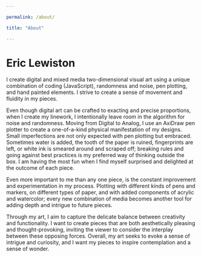 ```yaml
---

permalink: /about/

title: "About"

---
```

# Eric Lewiston
I create digital and mixed media two-dimensional visual art using a unique combination of coding (JavaScript), randomness and noise, pen plotting, and hand painted elements. I strive to create a sense of movement and fluidity in my pieces. 

Even though digital art can be crafted to exacting and precise proportions, when I create my linework, I intentionally leave room in the algorithm for noise and randomness. Moving from Digital to Analog, I use an AxiDraw pen plotter to create a one-of-a-kind physical manifestation of my designs. Small imperfections are not only expected with pen plotting but embraced. Sometimes water is added, the tooth of the paper is ruined, fingerprints are left, or white ink is smeared around and scraped off; breaking rules and going against best practices is my preferred way of thinking outside the box. I am having the most fun when I find myself surprised and delighted at the outcome of each piece.

Even more important to me than any one piece, is the constant improvement and experimentation in my process. Plotting with different kinds of pens and markers, on different types of paper, and with added components of acrylic and watercolor; every new combination of media becomes another tool for adding depth and intrigue to future pieces.  

Through my art, I aim to capture the delicate balance between creativity and functionality. I want to create pieces that are both aesthetically pleasing and thought-provoking, inviting the viewer to consider the interplay between these opposing forces. Overall, my art seeks to evoke a sense of intrigue and curiosity, and I want my pieces to inspire contemplation and a sense of wonder.
